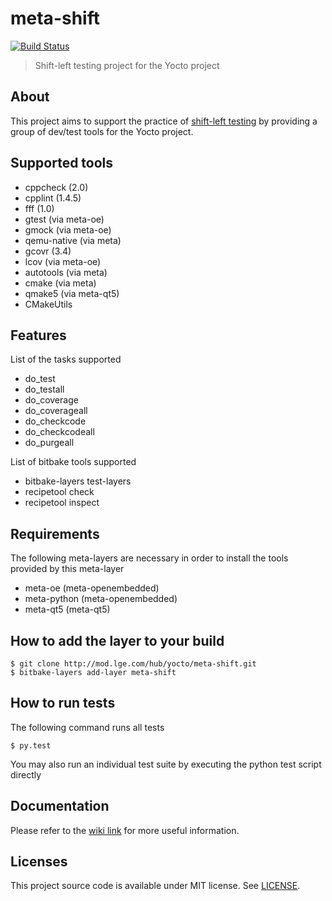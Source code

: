 meta-shift
==========

[![Build Status](http://10.177.233.77:8080/buildStatus/icon?job=meta-shift)](http://10.177.233.77:8080/job/meta-shift/)

> Shift-left testing project for the Yocto project


About
-----

This project aims to support the practice of [shift-left testing](https://en.wikipedia.org/wiki/Shift-left_testing) by providing a group of dev/test tools for the Yocto project.


Supported tools
---------------

* cppcheck (2.0)
* cpplint (1.4.5)
* fff (1.0)
* gtest (via meta-oe)
* gmock (via meta-oe)
* qemu-native (via meta)
* gcovr (3.4)
* lcov (via meta-oe)
* autotools (via meta)
* cmake (via meta)
* qmake5 (via meta-qt5)
* CMakeUtils


Features
--------

List of the tasks supported

* do_test
* do_testall
* do_coverage
* do_coverageall
* do_checkcode
* do_checkcodeall
* do_purgeall

List of bitbake tools supported

* bitbake-layers test-layers
* recipetool check
* recipetool inspect


Requirements
------------

The following meta-layers are necessary in order to install the tools provided by this meta-layer

* meta-oe (meta-openembedded)
* meta-python (meta-openembedded)
* meta-qt5 (meta-qt5)


How to add the layer to your build
----------------------------------

    $ git clone http://mod.lge.com/hub/yocto/meta-shift.git
    $ bitbake-layers add-layer meta-shift


How to run tests
----------------

The following command runs all tests

    $ py.test

You may also run an individual test suite by executing the python test script directly


Documentation
-------------

Please refer to the [wiki link](http://mod.lge.com/hub/yocto/meta-shift/-/wikis/home) for more useful information.


Licenses
--------

This project source code is available under MIT license. See [LICENSE](LICENSE).

